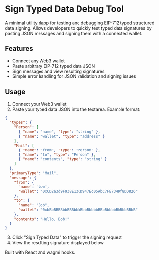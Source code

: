 # Sign Typed Data Debug Tool

A minimal utility dapp for testing and debugging EIP-712 typed structured data signing. Allows developers to quickly test typed data signatures by pasting JSON messages and signing them with a connected wallet.

## Features

- Connect any Web3 wallet
- Paste arbitrary EIP-712 typed data JSON
- Sign messages and view resulting signatures
- Simple error handling for JSON validation and signing issues

## Usage

1. Connect your Web3 wallet
2. Paste your typed data JSON into the textarea. Example format:

```json
{
  "types": {
    "Person": [
      { "name": "name", "type": "string" },
      { "name": "wallet", "type": "address" }
    ],
    "Mail": [
      { "name": "from", "type": "Person" },
      { "name": "to", "type": "Person" },
      { "name": "contents", "type": "string" }
    ]
  },
  "primaryType": "Mail",
  "message": {
    "from": {
      "name": "Cow",
      "wallet": "0xCD2a3d9F938E13CD947Ec05AbC7FE734Df8DD826"
    },
    "to": {
      "name": "Bob",
      "wallet": "0xbBbBBBBbbBBBbbbBbbBbbbbBBbBbbbbBbBbbBBbB"
    },
    "contents": "Hello, Bob!"
  }
}
```

3. Click "Sign Typed Data" to trigger the signing request
4. View the resulting signature displayed below

Built with React and wagmi hooks.
